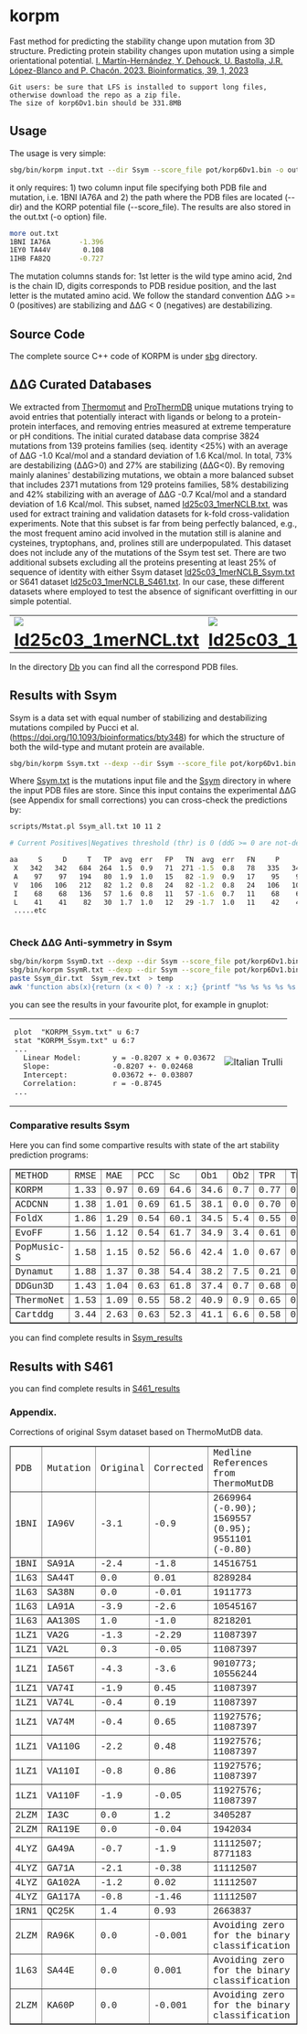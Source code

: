 # korpm

Fast method for predicting the stability change upon mutation from 3D structure. Predicting protein stability changes upon mutation using a simple orientational potential. [I. Martín-Hernández, Y. Dehouck, U. Bastolla, J.R. López-Blanco and P. Chacón. 2023. Bioinformatics, 39, 1, 2023](https://academic.oup.com/bioinformatics/article/39/1/btad011/6984713) 
```
Git users: be sure that LFS is installed to support long files, otherwise download the repo as a zip file.
The size of korp6Dv1.bin should be 331.8MB
```
## Usage 

The usage is very simple:  

```sh
sbg/bin/korpm input.txt --dir Ssym --score_file pot/korp6Dv1.bin -o out.txt
```
it only requires: 1) two column input file specifying both PDB file and mutation, i.e. 1BNI IA76A  and 2) the path where the PDB files are located (--dir) and the KORP potential file (--score_file).  The results are also stored in the out.txt (-o option) file.

```sh
more out.txt
1BNI IA76A       -1.396
1EY0 TA44V        0.108
1IHB FA82Q       -0.727
```
The mutation columns stands for: 1st letter is the wild type amino acid, 2nd is the chain ID, digits corresponds to PDB residue position, and the last letter is the mutated amino acid. We follow the standard convention ΔΔG >= 0 (positives) are stabilizing and ΔΔG < 0 (negatives) are destabilizing.

## Source Code

The complete source C++ code of KORPM  is under [sbg](sbg) directory.    

## ΔΔG Curated Databases

We extracted from [Thermomut](http://biosig.unimelb.edu.au/thermomutdb/) and [ProThermDB](https://web.iitm.ac.in/bioinfo2/prothermdb/index.html) unique mutations trying to avoid entries that potentially interact with ligands or belong to a protein-protein interfaces, 
and removing entries measured at extreme temperature or pH conditions. The initial curated database data comprise 3824 mutations from 139 proteins families
 (seq. identity <25%) with an average of ΔΔG -1.0 Kcal/mol and a standard deviation of 1.6 Kcal/mol. In total, 73% are destabilizing (ΔΔG>0) and 27% are stabilizing (ΔΔG<0). 
 By removing mainly alanines' destabilizing mutations, we obtain a more balanced subset that includes 2371 mutations from 129 proteins families, 58% destabilizing and 42% stabilizing with an average of ΔΔG -0.7 Kcal/mol and a standard deviation of 1.6 Kcal/mol. 
 This subset, named [Id25c03_1merNCLB.txt](Id25c03_1merNCLB.txt), was used for extract training and validation datasets for k-fold cross-validation experiments. Note that this subset is far from being perfectly balanced, e.g., the most frequent amino acid involved 
 in the mutation still is alanine and cysteines, tryptophans, and, prolines still are underpopulated. This dataset does not include any of the mutations of the Ssym test set. There are two additional subsets excluding 
 all the proteins presenting at least 25% of sequence of identity with either Ssym dataset [Id25c03_1merNCLB_Ssym.txt](Id25c03_1merNCLB_Ssym.txt) or S641 dataset
 [Id25c03_1merNCLB_S461.txt](Id25c03_1merNCLB_S461.txt). In our case, these different datasets where employed to test the absence of significant overfitting in our simple potential. 
 
<table border="0">

 <tr>
    <td>
     <img src="images/unbalanced.jpg">  </td>
    <td> 
      <img src="images/balanced.jpg">  </td>
 </tr>
  <tr>
    <td align="center" ><b style="font-size:30px"><a href="Id25c03_1merNCL.txt">Id25c03_1merNCL.txt</a> </b></td>
    <td align="center" ><b style="font-size:30px"><a href="Id25c03_1merNCLB.txt">Id25c03_1merNCLB.txt</a> </b></td>
 </tr></table>

In the directory [Db](Db) you can find all the correspond PDB files. 

## Results with Ssym

Ssym is a data set with equal number of stabilizing and destabilizing mutations compiled by Pucci et al. (https://doi.org/10.1093/bioinformatics/bty348) for which the structure of both the wild-type and mutant protein are available.  

```sh
sbg/bin/korpm Ssym.txt --dexp --dir Ssym --score_file pot/korp6Dv1.bin -o Ssym_all.txt
```
Where [Ssym.txt](Ssym.txt) is the mutations input file and the [Ssym](Ssym) directory in where the input PDB files are store. Since this input contains the experimental ΔΔG (see Appendix for small corrections) you can cross-check the predictions by: 
```sh
scripts/Mstat.pl Ssym_all.txt 10 11 2

# Current Positives|Negatives threshold (thr) is 0 (ddG >= 0 are not-destabilizing [positives] and ddG < 0 are destabilizing [negatives]).

aa     S     D     T   TP  avg  err   FP   TN  avg  err   FN     P     N   SEN   SPE   PPV   NPV   ACC  accn  RMSE  MAE   PCC    Sc    Ob1   Ob2  MCC
 X   342   342   684  264  1.5  0.9   71  271 -1.5  0.8   78   335   349 0.772 0.792 0.788 0.777 0.782 0.782 1.331 0.969 0.695  64.6  34.6   0.7  0.56
 A    97    97   194   80  1.9  1.0   15   82 -1.9  0.9   17    95    99 0.825 0.845 0.842 0.828 0.835 0.835 1.525 1.089 0.744  67.0  32.0   1.0  0.67
 V   106   106   212   82  1.2  0.8   24   82 -1.2  0.8   24   106   106 0.774 0.774 0.774 0.774 0.774 0.774 1.187 0.871 0.691  64.6  35.4   0.0  0.55
 I    68    68   136   57  1.6  0.8   11   57 -1.6  0.7   11    68    68 0.838 0.838 0.838 0.838 0.838 0.838 1.128 0.890 0.810  66.9  31.6   1.5  0.68
 L    41    41    82   30  1.7  1.0   12   29 -1.7  1.0   11    42    40 0.732 0.707 0.714 0.725 0.720 0.720 1.507 1.123 0.638  62.2  37.8   0.0  0.44
 .....etc
 
```

 
### Check ΔΔG Anti-symmetry in Ssym

```sh
sbg/bin/korpm SsymD.txt --dexp --dir Ssym --score_file pot/korp6Dv1.bin -o Ssym_dir.txt
sbg/bin/korpm SsymR.txt --dexp --dir Ssym --score_file pot/korp6Dv1.bin -o Ssym_rev.txt
paste Ssym_dir.txt  Ssym_rev.txt  > temp
awk 'function abs(x){return (x < 0) ? -x : x;} {printf "%s %s %s %s %s %s %s %f  %f %s %s\n",$1,$19, $2, $20, $10, $11,$29, ($11+$29), abs(($11+$29)), $3, $4  }' temp > KORPM_Ssym.txt
```

you can see the results in your favourite plot, for example in gnuplot:


<table border="0">

 <tr>
    <td>
<pre>
plot  "KORPM_Ssym.txt" u 6:7
stat "KORPM_Ssym.txt" u 6:7
...
  Linear Model:       y = -0.8207 x + 0.03672
  Slope:              -0.8207 +- 0.02468
  Intercept:          0.03672 +- 0.03807
  Correlation:        r = -0.8745
...
</pre>
  </td>
    <td> 
      <img src="images/gnuplot.jpg" alt="Italian Trulli">  </td>
 </tr>
</table>

### Comparative results Ssym

Here you can find some compartive results with state of the art stability prediction programs:
<font size="8" face="Courier New" >
<table border="1">
<tr><td>METHOD</td><td>RMSE</td><td>MAE</td><td>PCC</td><td>Sc</td><td>Ob1</td><td>Ob2</td><td>TPR</td><td>TNR</td><td> PPV</td><td>NPV</td><td>ACC</td><td>MCC</td><td>AROC</td><td>APRC</td></tr>
<tr><td>KORPM</td><td>1.33</td><td>0.97</td><td>0.69</td><td>64.6</td><td>34.6</td><td>0.7</td><td>0.77</td><td>0.79</td><td>0.79</td><td>0.78</td><td>0.78</td><td>0.56</td><td>0.86</td><td>0.86</td></tr>
<tr><td>ACDCNN</td><td>1.38</td><td>1.01</td><td>0.69</td><td>61.5</td><td>38.1</td><td>0.0</td><td>0.70</td><td>0.70</td><td>0.70</td><td>0.70</td><td>0.70</td><td>0.40</td><td>0.80</td><td>0.80</td></tr>
<tr><td>FoldX</td><td>1.86</td><td>1.29</td><td>0.54</td><td>60.1</td><td>34.5</td><td>5.4</td><td>0.55</td><td>0.78</td><td>0.71</td><td>0.63</td><td>0.66</td><td>0.33</td><td>0.74</td><td>0.75</td></tr>
<tr><td>EvoFF</td><td>1.56</td><td>1.12</td><td>0.54</td><td>61.7</td><td>34.9</td><td>3.4</td><td>0.61</td><td>0.70</td><td>0.67</td><td>0.64</td><td>0.66</td><td>0.31</td><td>0.74</td><td>0.75</td></tr>
<tr><td>PopMusic-S</td><td>1.58</td><td>1.15</td><td>0.52</td><td>56.6</td><td>42.4</td><td>1.0</td><td>0.67</td><td>0.71</td><td>0.70</td><td>0.68</td><td>0.69</td><td>0.38</td><td>0.76</td><td>0.74</td></tr>
<tr><td>Dynamut</td><td>1.88</td><td>1.37</td><td>0.38</td><td>54.4</td><td>38.2</td><td>7.5</td><td>0.21</td><td>0.88</td><td>0.64</td><td>0.53</td><td>0.55</td><td>0.13</td><td>0.62</td><td>0.62</td></tr>
<tr><td>DDGun3D</td><td>1.43</td><td>1.04</td><td>0.63</td><td>61.8</td><td>37.4</td><td>0.7</td><td>0.68</td><td>0.69</td><td>0.69</td><td>0.69</td><td>0.69</td><td>0.37</td><td>0.75</td><td>0.76</td></tr>
<tr><td>ThermoNet</td><td>1.53</td><td>1.09</td><td>0.55</td><td>58.2</td><td>40.9</td><td>0.9</td><td>0.65</td><td>0.70</td><td>0.69</td><td>0.67</td><td>0.68</td><td>0.35</td><td>0.75</td><td>0.74</td></tr>
<tr><td>Cartddg</td><td>3.44</td><td>2.63</td><td>0.63</td><td>52.3</td><td>41.1</td><td>6.6</td><td>0.58</td><td>0.87</td><td>0.82</td><td>0.67</td><td>0.73</td><td>0.47</td><td>0.81</td><td>0.82</td></tr>
</table>
</font>

you can find complete results in [Ssym_results](Ssym_results)  

## Results with S461

you can find complete results in [S461_results](S461_results)

### Appendix.

Corrections of original Ssym dataset based on ThermoMutDB data.

<font size="8" face="Courier New" >
<table border="1">
<tr><td>PDB</td><td>Mutation</td><td>Original </td><td>Corrected </td><td> Medline References from ThermoMutDB</td></tr>
<tr><td>1BNI</td><td>IA96V</td><td>-3.1</td><td>-0.9</td><td>2669964 (-0.90); 1569557 (0.95);  9551101 (-0.80)</td></tr>
<tr><td>1BNI</td><td>SA91A</td><td>-2.4</td><td>-1.8</td><td>14516751</td></tr>
<tr><td>1L63</td><td>SA44T</td><td>0.0</td><td>0.01</td><td>8289284</td> </tr>
<tr><td>1L63</td><td>SA38N</td><td>0.0</td><td>-0.01</td><td>1911773</td></tr>
<tr><td>1L63</td><td>LA91A</td><td>-3.9</td><td>-2.6</td><td>10545167</td></tr>
<tr><td>1L63</td><td>AA130S</td><td>1.0</td><td>-1.0</td><td>8218201</td></tr>
<tr><td>1LZ1</td><td>VA2G</td><td>-1.3</td><td>-2.29</td><td>11087397</td></tr>
<tr><td>1LZ1</td><td>VA2L</td><td>0.3</td><td>-0.05</td><td>11087397</td></tr>
<tr><td>1LZ1</td><td>IA56T</td><td>-4.3</td><td>-3.6</td><td>9010773; 10556244</td></tr>
<tr><td>1LZ1</td><td>VA74I</td><td>-1.9</td><td>0.45</td><td>11087397</td></tr>
<tr><td>1LZ1</td><td>VA74L</td><td>-0.4</td><td>0.19</td><td>11087397</td></tr>
<tr><td>1LZ1</td><td>VA74M</td><td>-0.4</td><td>0.65</td><td>11927576; 11087397</td></tr>
<tr><td>1LZ1</td><td>VA110G</td><td>-2.2</td><td>0.48</td><td>11927576; 11087397</td></tr>
<tr><td>1LZ1</td><td>VA110I</td><td>-0.8</td><td>0.86</td><td>11927576; 11087397</td></tr>
<tr><td>1LZ1</td><td>VA110F</td><td>-1.9</td><td>-0.05</td><td>11927576; 11087397</td></tr>
<tr><td>2LZM</td><td>IA3C</td><td>0.0</td><td>1.2</td><td>3405287 </td></tr>
<tr><td>2LZM</td><td>RA119E</td><td>0.0</td><td>-0.04</td><td>1942034 </td></tr> 
<tr><td>4LYZ</td><td>GA49A</td><td>-0.7</td><td>-1.9</td><td>11112507; 8771183</td></tr>
<tr><td>4LYZ</td><td>GA71A</td><td>-2.1</td><td>-0.38</td><td>11112507</td></tr>
<tr><td>4LYZ</td><td>GA102A</td><td>-1.2</td><td>0.02</td><td>11112507</td></tr>
<tr><td>4LYZ</td><td>GA117A</td><td>-0.8</td><td>-1.46</td><td>11112507</td></tr>
<tr><td>1RN1</td><td>QC25K</td><td>1.4</td><td>0.93</td><td>2663837</td></tr>
<tr><td>2LZM</td><td>RA96K</td><td>0.0</td><td>-0.001</td><td>Avoiding zero for the binary classification</td></tr>
<tr><td>1L63</td><td>SA44E</td><td>0.0</td><td>0.001</td><td>Avoiding zero for the binary classification</td></tr>
<tr><td>2LZM</td><td>KA60P</td><td>0.0</td><td>-0.001</td><td>Avoiding zero for the binary classification</td></tr>
</table>
</font>
